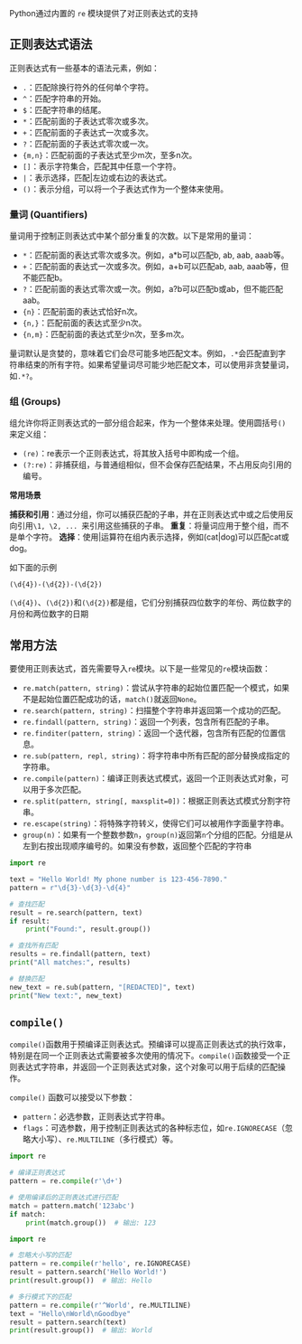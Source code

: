 Python通过内置的 `re` 模块提供了对正则表达式的支持

## 正则表达式语法

正则表达式有一些基本的语法元素，例如：

- `.`：匹配除换行符外的任何单个字符。
- `^`：匹配字符串的开始。
- `$`：匹配字符串的结尾。
- `*`：匹配前面的子表达式零次或多次。
- `+`：匹配前面的子表达式一次或多次。
- `?`：匹配前面的子表达式零次或一次。
- `{m,n}`：匹配前面的子表达式至少m次，至多n次。
- `[]`：表示字符集合，匹配其中任意一个字符。
- `|`：表示选择，匹配|左边或右边的表达式。
- `()`：表示分组，可以将一个子表达式作为一个整体来使用。

### 量词 (Quantifiers)

量词用于控制正则表达式中某个部分重复的次数。以下是常用的量词：

- `*`：匹配前面的表达式零次或多次。例如，a*b可以匹配b, ab, aab, aaab等。
- `+`：匹配前面的表达式一次或多次。例如，a+b可以匹配ab, aab, aaab等，但不能匹配b。
- `?`：匹配前面的表达式零次或一次。例如，a?b可以匹配b或ab，但不能匹配aab。
- `{n}`：匹配前面的表达式恰好n次。
- `{n,}`：匹配前面的表达式至少n次。
- `{n,m}`：匹配前面的表达式至少n次，至多m次。

量词默认是贪婪的，意味着它们会尽可能多地匹配文本。例如，`.*`会匹配直到字符串结束的所有字符。如果希望量词尽可能少地匹配文本，可以使用非贪婪量词，如`.*?`。

### 组 (Groups)

组允许你将正则表达式的一部分组合起来，作为一个整体来处理。使用圆括号`()`来定义组：

- `(re)`：re表示一个正则表达式，将其放入括号中即构成一个组。
- `(?:re)`：非捕获组，与普通组相似，但不会保存匹配结果，不占用反向引用的编号。

**常用场景**

**捕获和引用**：通过分组，你可以捕获匹配的子串，并在正则表达式中或之后使用反向引用`\1, \2, ... `来引用这些捕获的子串。
**重复**：将量词应用于整个组，而不是单个字符。
**选择**：使用|运算符在组内表示选择，例如(cat|dog)可以匹配cat或dog。

 如下面的示例
 
```
(\d{4})-(\d{2})-(\d{2})
```

 `(\d{4})`、`(\d{2})`和`(\d{2})`都是组，它们分别捕获四位数字的年份、两位数字的月份和两位数字的日期


## 常用方法

要使用正则表达式，首先需要导入`re`模块。以下是一些常见的`re`模块函数：
- `re.match(pattern, string)`：尝试从字符串的起始位置匹配一个模式，如果不是起始位置匹配成功的话，`match()`就返回`None`。
- `re.search(pattern, string)`：扫描整个字符串并返回第一个成功的匹配。
- `re.findall(pattern, string)`：返回一个列表，包含所有匹配的子串。
- `re.finditer(pattern, string)`：返回一个迭代器，包含所有匹配的位置信息。
- `re.sub(pattern, repl, string)`：将字符串中所有匹配的部分替换成指定的字符串。
- `re.compile(pattern)`：编译正则表达式模式，返回一个正则表达式对象，可以用于多次匹配。
-  `re.split(pattern, string[, maxsplit=0])`：根据正则表达式模式分割字符串。
-  `re.escape(string)`：将特殊字符转义，使得它们可以被用作字面量字符串。
- `group(n)`：如果有一个整数参数`n`，`group(n)`返回第`n`个分组的匹配。分组是从左到右按出现顺序编号的。如果没有参数，返回整个匹配的字符串

```python
import re

text = "Hello World! My phone number is 123-456-7890."
pattern = r"\d{3}-\d{3}-\d{4}"

# 查找匹配
result = re.search(pattern, text)
if result:
    print("Found:", result.group())

# 查找所有匹配
results = re.findall(pattern, text)
print("All matches:", results)

# 替换匹配
new_text = re.sub(pattern, "[REDACTED]", text)
print("New text:", new_text)
```


## `compile()`

`compile()`函数用于预编译正则表达式。预编译可以提高正则表达式的执行效率，特别是在同一个正则表达式需要被多次使用的情况下。`compile()`函数接受一个正则表达式字符串，并返回一个正则表达式对象，这个对象可以用于后续的匹配操作。

`compile()` 函数可以接受以下参数：
- `pattern`：必选参数，正则表达式字符串。
- `flags`：可选参数，用于控制正则表达式的各种标志位，如`re.IGNORECASE`（忽略大小写）、`re.MULTILINE`（多行模式）等。

```python
import re

# 编译正则表达式
pattern = re.compile(r'\d+')

# 使用编译后的正则表达式进行匹配
match = pattern.match('123abc')
if match:
    print(match.group())  # 输出: 123
```

```python
import re

# 忽略大小写的匹配
pattern = re.compile(r'hello', re.IGNORECASE)
result = pattern.search('Hello World!')
print(result.group())  # 输出: Hello

# 多行模式下的匹配
pattern = re.compile(r'^World', re.MULTILINE)
text = "Hello\nWorld\nGoodbye"
result = pattern.search(text)
print(result.group())  # 输出: World
```